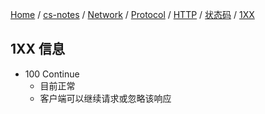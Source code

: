 [Home](https://mengxianbin.github.io) /
[cs-notes](https://mengxianbin.github.io/cs-notes/site) /
[Network](https://mengxianbin.github.io/cs-notes/site/Network) /
[Protocol](https://mengxianbin.github.io/cs-notes/site/Network/Protocol) /
[HTTP](https://mengxianbin.github.io/cs-notes/site/Network/Protocol/HTTP) /
[状态码](https://mengxianbin.github.io/cs-notes/site/Network/Protocol/HTTP/%E7%8A%B6%E6%80%81%E7%A0%81) /
[1XX](https://mengxianbin.github.io/cs-notes/site/Network/Protocol/HTTP/%E7%8A%B6%E6%80%81%E7%A0%81/1XX)

## 1XX 信息

* 100 Continue
    * 目前正常
    * 客户端可以继续请求或忽略该响应
